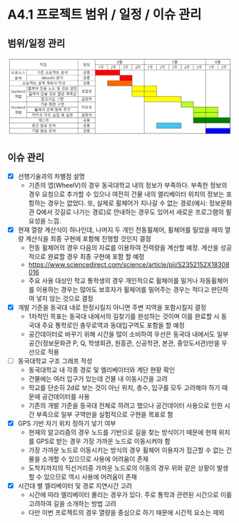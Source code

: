 # A4.1 프로젝트 범위 / 일정 / 이슈 관리  

## 범위/일정 관리  

<img width="550" alt="image" src="https://github.com/CSID-DGU/2024-1-OSSProj-SOUP-10/blob/main/Doc/ReferenceImages/schedule.JPG">

## 이슈 관리  

- [X] 선행기술과의 차별점 설명  
    - 기존의 앱(WheelV)의 경우 동국대학교 내의 정보가 부족하다. 부족한 정보의 경우 요청으로 추가할 수 있으나 여전히 건물 내의 엘리베이터 위치의 정보는 포함하는 경우는 없었다. 또, 실제로 휠체어가 지나갈 수 없는 경로(예시: 정보문화관 Q에서 갓길로 나가는 경로)로 안내하는 경우도 있어서 새로운 프로그램의 필요성을 느낌.  
- [X] 현재 열량 계산식이 하나인데, 나머지 두 개인 전동휠체어, 휠체어를 밀었을 때의 열량 계산식을 최종 구현에 포함해 진행할 것인지 결정  
    - 전동 휠체어의 경우 다음의 자료를 이용하여 전력량을 계산할 예정. 계산을 성공적으로 완료할 경우 최종 구현에 포함 할 예정  
    - https://www.sciencedirect.com/science/article/pii/S2352152X18308016  
    - 주요 사용 대상인 학교 통학생의 경우 개인적으로 휠체어를 밀거나 자동휠체어를 이용하는 경우는 많아도 보호자가 휠체어를 밀어주는 경우는 적다고 판단하여 넣지 않는 것으로 결정  
- [X] 개발 기준을 동국대 내로 한정시킬지 아니면 주변 지역을 포함시킬지 결정  
    - 1차적인 목표는 동국대 내에서의 길찾기를 완성하는 것이며 이를 완료할 시 동국대 주요 통학로인 충무로역과 동대입구역도 포함을 할 예정  
    - 공간데이터로 바꾸기 위해 시간을 많이 소비하여 우선은 동국대 내에서도 일부 공간(정보문화관 P, Q, 학생회관, 원흥관, 신공학관, 본관, 중앙도서관)만을 우선으로 적용
- [ ] 동국대학교 구조 그래프 작성  
    - 동국대학교 내 각종 경로 및 엘리베이터와 계단 현황 확인  
    - 건물에는 여러 입구가 있는데 건물 내 이동시간을 고려  
    - 학교를 단순히 2d로 보는 것이 아닌 위치, 층수, 입구를 모두 고려해야 하기 때문에 공간데이터를 사용
    - 기존의 개발 기준을 동국대 전체로 하려고 했으나 공간데이터 사용으로 인한 시간 부족으로 일부 구역만을 실험적으로 구현을 목표로 함
- [X] GPS 기반 자기 위치 정하기 넣기 여부
    - 현재의 알고리즘의 경우 노드를 기반으로 길을 찾는 방식이기 때문에 현재 위치를 GPS로 받는 경우 가장 가까운 노드로 이동시켜야 함  
    - 가장 가까운 노드로 이동시키는 방식의 경우 휠체어 이용자가 접근할 수 없는 건물을 소개할 수 있으므로 사용에 어려움이 존재 
    - 도착지까지의 직선거리중 가까운 노드로의 이동의 경우 위와 같은 상황이 발생 할 수 있으므로 역시 사용에 어려움이 존재
- [X] 시간대 별 엘리베이터 및 경로 지연시간 고려
    - 시간에 따라 엘리베이터 몰리는 경우가 있다. 주로 통학과 관련된 시간으로 이를 고려하여 길을 소개하는 방법 고려
    - 다만 이번 프로젝트의 경우 열량을 중심으로 하기 때문에 시간적 요소는 제외
